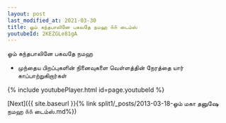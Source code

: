 ```yaml
---
layout: post
last_modified_at: 2021-03-30
title: ஓம் கந்தபாலினே பகவதே நமஹ ௧௧ டைம்ஸ்
youtubeId: 2KEZGLe81gA
---
```

 
 
 ஓம் கந்தபாலினே பகவதே நமஹ  
 
 -  முந்தைய பிறப்புகளின் நினைவுகளை வெள்ளத்தின் நேரத்தை யார் காப்பாற்றுகிறார்கள் 
 
  
 
  
 
 
 
 
 
 


{% include youtubePlayer.html id=page.youtubeId %}
 
[Next]({{ site.baseurl }}{% link  split1/_posts/2013-03-18-ஓம் மகா தனுஷே நமஹ ௧௧ டைம்ஸ்.md%})
 
